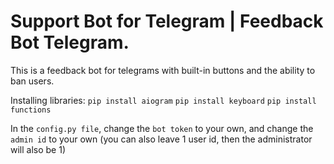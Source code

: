 # Support Bot for Telegram | Feedback Bot Telegram.

This is a feedback bot for telegrams with built-in buttons and the ability to ban users.

Installing libraries: 
    `pip install aiogram`
    `pip install keyboard`
    `pip install functions`


In the `config.py file`, change the `bot token` to your own, and change the `admin id` to your own (you can also leave 1 user id, then the administrator will also be 1)
